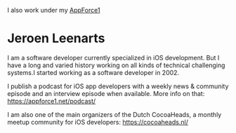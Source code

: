 I also work under my [AppForce1](https://appforce1.net)
# Jeroen Leenarts
I am a software developer currently specialized in iOS development. But I have a long and varied history working on all kinds of technical challenging systems.I started working as a software developer in 2002.

I publish a podcast for iOS app developers with a weekly news & community episode and an interview episode when available. More info on that: https://appforce1.net/podcast/

I am also one of the main organizers of the Dutch CocoaHeads, a monthly meetup community for iOS developers: https://cocoaheads.nl/
